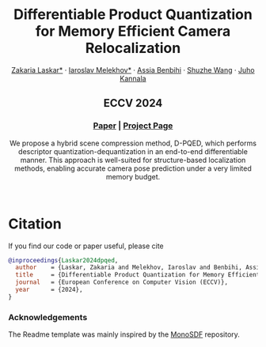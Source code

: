 <p align="center">

  <h1 align="center">Differentiable Product Quantization for Memory Efficient Camera Relocalization</h1>
  <p align="center">
    <a href="https://scholar.google.com/citations?user=kd3XIUkAAAAJ&hl=en/">Zakaria Laskar*</a>
    ·
    <a href="https://imelekhov.com/">Iaroslav Melekhov*</a>
    ·
    <a href="https://abenbihi.github.io/">Assia Benbihi</a>
    ·
    <a href="https://ffrivera0.github.io/">Shuzhe Wang</a>
    ·
    <a href="https://users.aalto.fi/~kannalj1/">Juho Kannala</a>

  </p>
  <h2 align="center">ECCV 2024</h2>
  <h3 align="center"><a href="https://arxiv.org/abs/2407.15540v1">Paper</a> | <a href="https://imelekhov.com/dpqed/">Project Page</a> </h3>
  <div align="center"></div>
</p>


<p align="center">
We propose a hybrid scene compression method, D-PQED, which performs descriptor quantization-dequantization in an end-to-end differentiable manner. This approach is well-suited for structure-based localization methods, enabling accurate camera pose prediction under a very limited memory budget.
</p>
<br>


# Citation
If you find our code or paper useful, please cite
```bibtex
@inproceedings{Laskar2024dpqed,
  author    = {Laskar, Zakaria and Melekhov, Iaroslav and Benbihi, Assia and Wang, Shuzhe and Kannala, Juho},
  title     = {Differentiable Product Quantization for Memory Efficient Camera Relocalization},
  journal   = {European Conference on Computer Vision (ECCV)},
  year      = {2024},
}
```

### Acknowledgements
The Readme template was mainly inspired by the [MonoSDF](https://github.com/autonomousvision/monosdf) repository.
